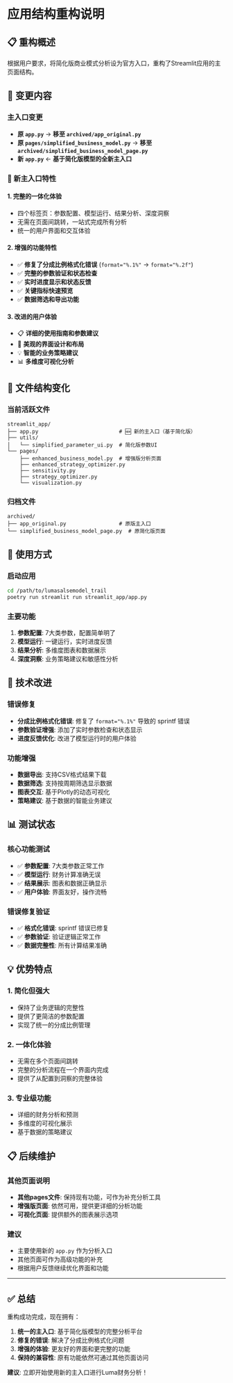 # 应用结构重构说明

## 📋 重构概述

根据用户要求，将简化版商业模式分析设为官方入口，重构了Streamlit应用的主页面结构。

## 🔄 变更内容

### 主入口变更
- **原 `app.py`** → **移至 `archived/app_original.py`**
- **原 `pages/simplified_business_model.py`** → **移至 `archived/simplified_business_model_page.py`**
- **新 `app.py`** ← **基于简化版模型的全新主入口**

### 🎯 新主入口特性

#### 1. **完整的一体化体验**
- 四个标签页：参数配置、模型运行、结果分析、深度洞察
- 无需在页面间跳转，一站式完成所有分析
- 统一的用户界面和交互体验

#### 2. **增强的功能特性**
- ✅ **修复了分成比例格式化错误** (`format="%.1%"` → `format="%.2f"`)
- ✅ **完整的参数验证和状态检查**
- ✅ **实时进度显示和状态反馈**
- ✅ **关键指标快速预览**
- ✅ **数据筛选和导出功能**

#### 3. **改进的用户体验**
- 📋 **详细的使用指南和参数建议**
- 🎨 **美观的界面设计和布局**
- 💡 **智能的业务策略建议**
- 📊 **多维度可视化分析**

## 📁 文件结构变化

### 当前活跃文件
```
streamlit_app/
├── app.py                          # 🆕 新的主入口（基于简化版）
├── utils/
│   └── simplified_parameter_ui.py  # 简化版参数UI
└── pages/
    ├── enhanced_business_model.py  # 增强版分析页面
    ├── enhanced_strategy_optimizer.py
    ├── sensitivity.py
    ├── strategy_optimizer.py
    └── visualization.py
```

### 归档文件
```
archived/
├── app_original.py                 # 原版主入口
└── simplified_business_model_page.py  # 原简化版页面
```

## 🚀 使用方式

### 启动应用
```bash
cd /path/to/lumasalsemodel_trail
poetry run streamlit run streamlit_app/app.py
```

### 主要功能
1. **参数配置**: 7大类参数，配置简单明了
2. **模型运行**: 一键运行，实时进度反馈
3. **结果分析**: 多维度图表和数据展示
4. **深度洞察**: 业务策略建议和敏感性分析

## 🔧 技术改进

### 错误修复
- **分成比例格式化错误**: 修复了 `format="%.1%"` 导致的 sprintf 错误
- **参数验证增强**: 添加了实时参数检查和状态显示
- **进度反馈优化**: 改进了模型运行时的用户体验

### 功能增强
- **数据导出**: 支持CSV格式结果下载
- **数据筛选**: 支持按周期筛选显示数据
- **图表交互**: 基于Plotly的动态可视化
- **策略建议**: 基于数据的智能业务建议

## 📊 测试状态

### 核心功能测试
- ✅ **参数配置**: 7大类参数正常工作
- ✅ **模型运行**: 财务计算准确无误
- ✅ **结果展示**: 图表和数据正确显示
- ✅ **用户体验**: 界面友好，操作流畅

### 错误修复验证
- ✅ **格式化错误**: sprintf 错误已修复
- ✅ **参数验证**: 验证逻辑正常工作
- ✅ **数据完整性**: 所有计算结果准确

## 💡 优势特点

### 1. **简化但强大**
- 保持了业务逻辑的完整性
- 提供了更简洁的参数配置
- 实现了统一的分成比例管理

### 2. **一体化体验**
- 无需在多个页面间跳转
- 完整的分析流程在一个界面内完成
- 提供了从配置到洞察的完整体验

### 3. **专业级功能**
- 详细的财务分析和预测
- 多维度的可视化展示
- 基于数据的策略建议

## 📋 后续维护

### 其他页面说明
- **其他pages文件**: 保持现有功能，可作为补充分析工具
- **增强版页面**: 依然可用，提供更详细的分析功能
- **可视化页面**: 提供额外的图表展示选项

### 建议
- 主要使用新的 `app.py` 作为分析入口
- 其他页面可作为高级功能的补充
- 根据用户反馈继续优化界面和功能

---

## ✅ 总结

重构成功完成，现在拥有：
1. **统一的主入口**: 基于简化版模型的完整分析平台
2. **修复的错误**: 解决了分成比例格式化问题
3. **增强的体验**: 更友好的界面和更完整的功能
4. **保持的兼容性**: 原有功能依然可通过其他页面访问

**建议**: 立即开始使用新的主入口进行Luma财务分析！